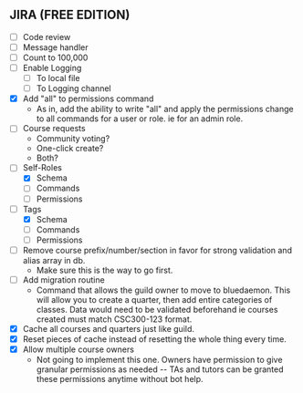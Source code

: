 ## JIRA (FREE EDITION)
- [ ] Code review
- [ ] Message handler
- [ ] Count to 100,000
- [ ] Enable Logging
  - [ ] To local file
  - [ ] To Logging channel
- [x] Add "all" to permissions command
  - As in, add the ability to write "all" and apply the permissions change to all commands for a user or role. ie for an admin role.
- [ ] Course requests
  - Community voting?
  - One-click create?
  - Both?
- [ ] Self-Roles
  - [x] Schema
  - [ ] Commands
  - [ ] Permissions
- [ ] Tags
  - [x] Schema
  - [ ] Commands
  - [ ] Permissions
- [ ] Remove course prefix/number/section in favor for strong validation and alias array in db.
  - Make sure this is the way to go first.
- [ ] Add migration routine
  - Command that allows the guild owner to move to bluedaemon. This will allow you to create a quarter, then add entire categories of classes. Data would need to be validated beforehand ie courses created must match CSC300-123 format.
- [x] Cache all courses and quarters just like guild.
- [x] Reset pieces of cache instead of resetting the whole thing every time.
- [x] Allow multiple course owners
  - Not going to implement this one. Owners have permission to give granular permissions as needed -- TAs and tutors can be granted these permissions anytime without bot help.